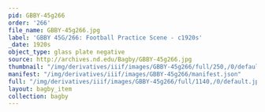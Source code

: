 ```yaml
---
pid: GBBY-45g266
order: '266'
file_name: GBBY-45g266.jpg
label: 'GBBY 45G/266: Football Practice Scene - c1920s'
_date: 1920s
object_type: glass plate negative
source: http://archives.nd.edu/Bagby/GBBY-45g266.jpg
thumbnail: "/img/derivatives/iiif/images/GBBY-45g266/full/250,/0/default.jpg"
manifest: "/img/derivatives/iiif/images/GBBY-45g266/manifest.json"
full: "/img/derivatives/iiif/images/GBBY-45g266/full/1140,/0/default.jpg"
layout: bagby_item
collection: bagby
---
```

